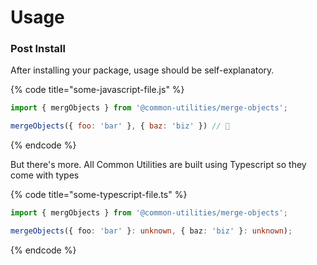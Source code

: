 # Usage

### Post Install

After installing your package, usage should be self-explanatory.

{% code title="some-javascript-file.js" %}
```javascript
import { mergObjects } from '@common-utilities/merge-objects';

mergeObjects({ foo: 'bar' }, { baz: 'biz' }) // 🎉
```
{% endcode %}

But there's more. All Common Utilities are built using Typescript so they come with types

{% code title="some-typescript-file.ts" %}
```typescript
import { mergObjects } from '@common-utilities/merge-objects';

mergeObjects({ foo: 'bar' }: unknown, { baz: 'biz' }: unknown); 
```
{% endcode %}



